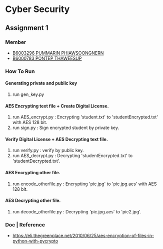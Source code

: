 # Cyber Security  
## Assignment 1  
### Member  
- [B6003296 PUMMARIN PHIAWSOONGNERN](https://github.com/pummarin/ "Pummarin")    
- [B6000783 PONTEP THAWEESUP](https://github.com/pontep/ "Pontep")
  
### How To Run  
#### Generating private and public key  
1. run gen_key.py  

#### AES Encrypting text file + Create Digital License.  
1. run AES_encrypt.py : Encrypting 'student.txt' to 'studentEncrypted.txt' with AES 128 bit.  
2. run sign.py : Sign encrypted student by private key.  
  
#### Verify Digital License + AES Decrypting text file.
1. run verify.py : verify by public key.  
2. run AES_decrypt.py : Decrypting 'studentEncrypted.txt' to 'studentDecrypted.txt'.  
 
#### AES Encrypting other file.  
1. run encode_otherfile.py : Encrypting 'pic.jpg' to 'pic.jpg.aes' with AES 128 bit.  

#### AES Decrypting other file.  
1. run decode_otherfile.py : Decrypting 'pic.jpg.aes' to 'pic2.jpg'.  

### Doc | Reference  
- https://eli.thegreenplace.net/2010/06/25/aes-encryption-of-files-in-python-with-pycrypto  

